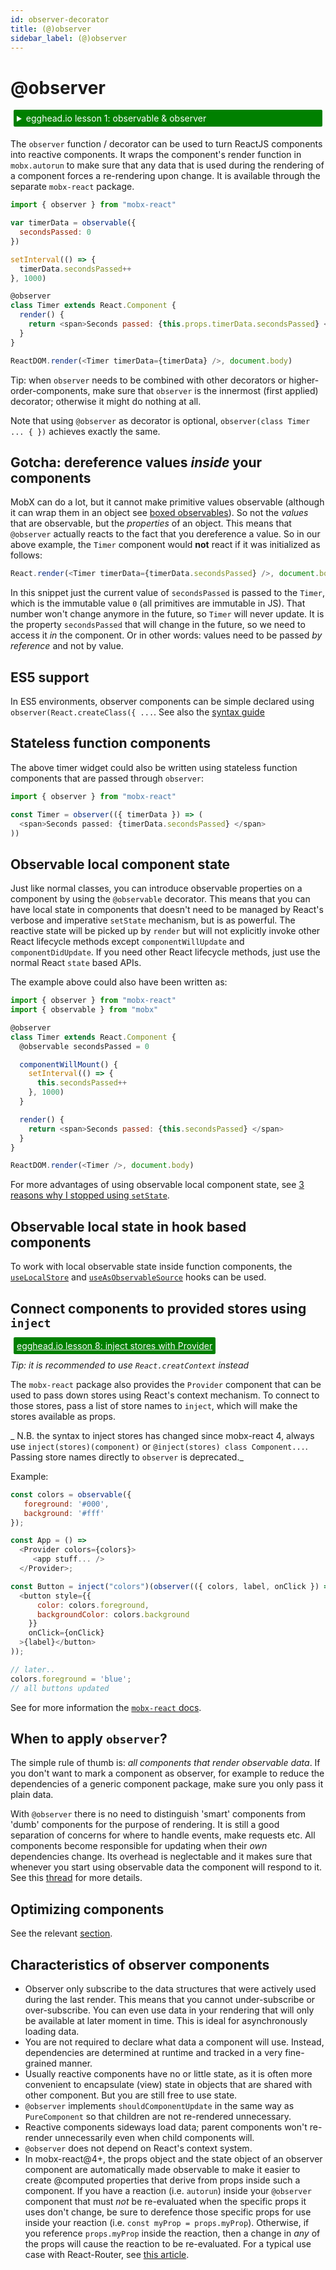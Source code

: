 ```yaml
---
id: observer-decorator
title: (@)observer
sidebar_label: (@)observer
---
```


<div id='codefund' style='float:right'></div>

# @observer

<details>
    <summary style="color: white; background:green;padding:5px;margin:5px;border-radius:2px">egghead.io lesson 1: observable & observer</summary>
    <br />
    <div style="padding:5px;">
        <iframe style="border: none;" width=760 height=427  src="https://egghead.io/lessons/javascript-sync-the-ui-with-the-app-state-using-mobx-observable-and-observer-in-react/embed" ></iframe>
    </div>
    <a style="font-style:italic;padding:5px;margin:5px;"  href="https://egghead.io/lessons/javascript-sync-the-ui-with-the-app-state-using-mobx-observable-and-observer-in-react">Hosted on egghead.io</a>
</details>

The `observer` function / decorator can be used to turn ReactJS components into reactive components.
It wraps the component's render function in `mobx.autorun` to make sure that any data that is used during the rendering of a component forces a re-rendering upon change.
It is available through the separate `mobx-react` package.

```javascript
import { observer } from "mobx-react"

var timerData = observable({
  secondsPassed: 0
})

setInterval(() => {
  timerData.secondsPassed++
}, 1000)

@observer
class Timer extends React.Component {
  render() {
    return <span>Seconds passed: {this.props.timerData.secondsPassed} </span>
  }
}

ReactDOM.render(<Timer timerData={timerData} />, document.body)
```

Tip: when `observer` needs to be combined with other decorators or higher-order-components, make sure that `observer` is the innermost (first applied) decorator;
otherwise it might do nothing at all.

Note that using `@observer` as decorator is optional, `observer(class Timer ... { })` achieves exactly the same.

## Gotcha: dereference values _inside_ your components

MobX can do a lot, but it cannot make primitive values observable (although it can wrap them in an object see [boxed observables](boxed.md)).
So not the _values_ that are observable, but the _properties_ of an object. This means that `@observer` actually reacts to the fact that you dereference a value.
So in our above example, the `Timer` component would **not** react if it was initialized as follows:

```javascript
React.render(<Timer timerData={timerData.secondsPassed} />, document.body)
```

In this snippet just the current value of `secondsPassed` is passed to the `Timer`, which is the immutable value `0` (all primitives are immutable in JS).
That number won't change anymore in the future, so `Timer` will never update. It is the property `secondsPassed` that will change in the future,
so we need to access it _in_ the component. Or in other words: values need to be passed _by reference_ and not by value.

## ES5 support

In ES5 environments, observer components can be simple declared using `observer(React.createClass({ ...`. See also the [syntax guide](../best/syntax.md)

## Stateless function components

The above timer widget could also be written using stateless function components that are passed through `observer`:

```javascript
import { observer } from "mobx-react"

const Timer = observer(({ timerData }) => (
  <span>Seconds passed: {timerData.secondsPassed} </span>
))
```

## Observable local component state

Just like normal classes, you can introduce observable properties on a component by using the `@observable` decorator.
This means that you can have local state in components that doesn't need to be managed by React's verbose and imperative `setState` mechanism, but is as powerful.
The reactive state will be picked up by `render` but will not explicitly invoke other React lifecycle methods except `componentWillUpdate` and `componentDidUpdate`.
If you need other React lifecycle methods, just use the normal React `state` based APIs.

The example above could also have been written as:

```javascript
import { observer } from "mobx-react"
import { observable } from "mobx"

@observer
class Timer extends React.Component {
  @observable secondsPassed = 0

  componentWillMount() {
    setInterval(() => {
      this.secondsPassed++
    }, 1000)
  }

  render() {
    return <span>Seconds passed: {this.secondsPassed} </span>
  }
}

ReactDOM.render(<Timer />, document.body)
```

For more advantages of using observable local component state, see [3 reasons why I stopped using `setState`](https://medium.com/@mweststrate/3-reasons-why-i-stopped-using-react-setstate-ab73fc67a42e).

## Observable local state in hook based components

To work with local observable state inside function components, the [`useLocalStore`](https://github.com/mobxjs/mobx-react#uselocalstore-hook) and [`useAsObservableSource`](https://github.com/mobxjs/mobx-react#useasobservablesource-hook) hooks can be used.

## Connect components to provided stores using `inject`

<a style="color: white; background:green;padding:5px;margin:5px;border-radius:2px" href="https://egghead.io/lessons/react-connect-mobx-observer-components-to-the-store-with-the-react-provider">egghead.io lesson 8: inject stores with Provider</a>

_Tip: it is recommended to use `React.creatContext` instead_

The `mobx-react` package also provides the `Provider` component that can be used to pass down stores using React's context mechanism.
To connect to those stores, pass a list of store names to `inject`, which will make the stores available as props.

_ N.B. the syntax to inject stores has changed since mobx-react 4, always use `inject(stores)(component)` or `@inject(stores) class Component...`.
Passing store names directly to `observer` is deprecated._

Example:

```javascript
const colors = observable({
   foreground: '#000',
   background: '#fff'
});

const App = () =>
  <Provider colors={colors}>
     <app stuff... />
  </Provider>;

const Button = inject("colors")(observer(({ colors, label, onClick }) =>
  <button style={{
      color: colors.foreground,
      backgroundColor: colors.background
    }}
    onClick={onClick}
  >{label}</button>
));

// later..
colors.foreground = 'blue';
// all buttons updated
```

See for more information the [`mobx-react` docs](https://github.com/mobxjs/mobx-react#provider-and-inject).

## When to apply `observer`?

The simple rule of thumb is: _all components that render observable data_.
If you don't want to mark a component as observer, for example to reduce the dependencies of a generic component package, make sure you only pass it plain data.

With `@observer` there is no need to distinguish 'smart' components from 'dumb' components for the purpose of rendering.
It is still a good separation of concerns for where to handle events, make requests etc.
All components become responsible for updating when their _own_ dependencies change.
Its overhead is neglectable and it makes sure that whenever you start using observable data the component will respond to it.
See this [thread](https://www.reddit.com/r/reactjs/comments/4vnxg5/free_eggheadio_course_learn_mobx_react_in_30/d61oh0l) for more details.

## Optimizing components

See the relevant [section](../best/react-performance.md).

## Characteristics of observer components

- Observer only subscribe to the data structures that were actively used during the last render. This means that you cannot under-subscribe or over-subscribe. You can even use data in your rendering that will only be available at later moment in time. This is ideal for asynchronously loading data.
- You are not required to declare what data a component will use. Instead, dependencies are determined at runtime and tracked in a very fine-grained manner.
- Usually reactive components have no or little state, as it is often more convenient to encapsulate (view) state in objects that are shared with other component. But you are still free to use state.
- `@observer` implements `shouldComponentUpdate` in the same way as `PureComponent` so that children are not re-rendered unnecessary.
- Reactive components sideways load data; parent components won't re-render unnecessarily even when child components will.
- `@observer` does not depend on React's context system.
- In mobx-react@4+, the props object and the state object of an observer component are automatically made observable to make it easier to create @computed properties that derive from props inside such a component. If you have a reaction (i.e. `autorun`) inside your `@observer` component that must _not_ be re-evaluated when the specific props it uses don't change, be sure to derefence those specific props for use inside your reaction (i.e. `const myProp = props.myProp`). Otherwise, if you reference `props.myProp` inside the reaction, then a change in _any_ of the props will cause the reaction to be re-evaluated. For a typical use case with React-Router, see [this article](https://alexhisen.gitbooks.io/mobx-recipes/content/observable-based-routing.html).

